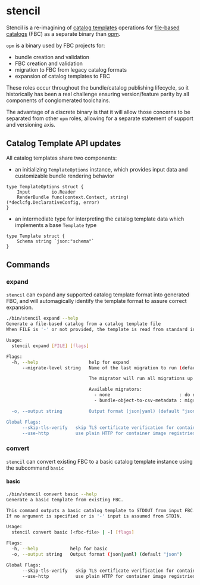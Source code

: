 # stencil
Stencil is a re-imagining of [catalog templates](https://olm.operatorframework.io/docs/reference/catalog-templates/) operations for [file-based catalogs](https://olm.operatorframework.io/docs/reference/file-based-catalogs/) (FBC) as a separate binary than [opm](https://github.com/operator-framework/operator-registry/releases).

`opm` is a binary used by FBC projects for:
- bundle creation and validation
- FBC creation and validation
- migration to FBC from legacy catalog formats
- expansion of catalog templates to FBC

These roles occur throughout the bundle/catalog publishing lifecycle, so it historically has been a real challenge ensuring version/feature parity by all components of conglomerated toolchains.

The advantage of a discrete binary is that it will allow those concerns to be separated from other `opm` roles, allowing for a separate statement of support and versioning axis.

## Catalog Template API updates
All catalog templates share two components:
- an initializing `TemplateOptions` instance, which provides input data and customizable bundle rendering behavior
```golang
type TemplateOptions struct {
	Input        io.Reader
	RenderBundle func(context.Context, string) (*declcfg.DeclarativeConfig, error)
}
```
- an intermediate type for interpreting the catalog template data which implements a base `Template` type
```golang
type Template struct {
	Schema string `json:"schema"`
}
```

## Commands
### expand
`stencil` can expand any supported catalog template format into generated FBC, and will automagically identify the template format to assure correct expansion.

```sh
./bin/stencil expand --help
Generate a file-based catalog from a catalog template file
When FILE is '-' or not provided, the template is read from standard input

Usage:
  stencil expand [FILE] [flags]

Flags:
  -h, --help                   help for expand
      --migrate-level string   Name of the last migration to run (default: none)

                               The migrator will run all migrations up to and including the selected level.

                               Available migrators:
                                 - none                          : do nothing
                                 - bundle-object-to-csv-metadata : migrates bundles' "olm.bundle.object" to "olm.csv.metadata"

  -o, --output string          Output format (json|yaml) (default "json")

Global Flags:
      --skip-tls-verify   skip TLS certificate verification for container image registries while pulling bundles
      --use-http          use plain HTTP for container image registries while pulling bundles
```

### convert
`stencil` can convert existing FBC to a basic catalog template instance using the subcommand `basic`

#### basic
```sh
./bin/stencil convert basic --help
Generate a basic template from existing FBC.

This command outputs a basic catalog template to STDOUT from input FBC.
If no argument is specified or is '-' input is assumed from STDIN.

Usage:
  stencil convert basic [<fbc-file> | -] [flags]

Flags:
  -h, --help            help for basic
  -o, --output string   Output format (json|yaml) (default "json")

Global Flags:
      --skip-tls-verify   skip TLS certificate verification for container image registries while pulling bundles
      --use-http          use plain HTTP for container image registries while pulling bundles
```
